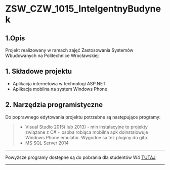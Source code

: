 # ZSW_CZW_1015_IntelgentnyBudynek

## 1.Opis

Projekt realizowany w ramach zajęć Zastosowania Systemów Wbudowanych na Politechnice Wrocławskiej

## 1. Składowe projektu

- Aplikacja internetowa w technologi ASP.NET
- Aplikacja mobilna na system Windows Phone 

## 2. Narzędzia programistyczne

Do poprawnego edytowania projektu potrzebne są następujące programy:
> - Visual Studio 2015( lub 2013) - min instalacyjne to projekty związane z C# + osoba robiąca mobilna apk doinstalowuje Windows Phone emulator. Wygodne sa tez pluginy do gita.
> - MS SQL Server 2014
---
Powyższe programy dostępne są do pobrania dla studentów W4 [TUTAJ](https://e5.onthehub.com/WebStore/OfferingsOfMajorVersionList.aspx?pmv=769faff4-d124-e511-940e-b8ca3a5db7a1&cmi_mnuMain=bdba23cf-e05e-e011-971f-0030487d8897&ws=98c060e9-b28b-e011-969d-0030487d8897&vsro=8)

---

